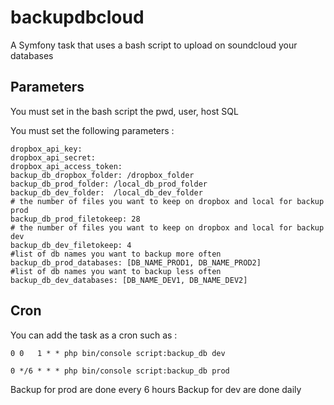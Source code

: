 # backupdbcloud

A Symfony task that uses a bash script to upload on soundcloud your databases

## Parameters
You must set in the bash script the pwd, user, host SQL

You must set the following parameters :

    dropbox_api_key:
    dropbox_api_secret: 
    dropbox_api_access_token:  
    backup_db_dropbox_folder: /dropbox_folder
    backup_db_prod_folder: /local_db_prod_folder
    backup_db_dev_folder:  /local_db_dev_folder
    # the number of files you want to keep on dropbox and local for backup prod
    backup_db_prod_filetokeep: 28
    # the number of files you want to keep on dropbox and local for backup dev
    backup_db_dev_filetokeep: 4
    #list of db names you want to backup more often
    backup_db_prod_databases: [DB_NAME_PROD1, DB_NAME_PROD2]
    #list of db names you want to backup less often
    backup_db_dev_databases: [DB_NAME_DEV1, DB_NAME_DEV2]

## Cron

You can add the task as a cron such as :

    0 0   1 * * php bin/console script:backup_db dev
 
    0 */6 * * * php bin/console script:backup_db prod

Backup for prod are done every 6 hours
Backup for dev are done daily
